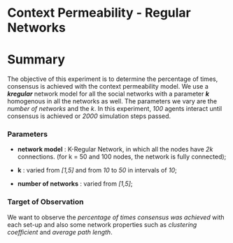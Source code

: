 Context Permeability - Regular Networks
=======================================

# Summary #
The objective of this experiment is to determine the percentage of times, consensus is 
achieved with the context permeability model. We use a _**kregular**_ network model for 
all the social networks with a parameter _**k**_ homogenous in all the networks as well. 
The parameters we vary are the _number of networks_ and the _k_. In this experiment, 
_100_ agents interact until consensus is achieved or _2000_ simulation steps passed. 

### Parameters ###
* **network model** : K-Regular Network, in which all the nodes have _2k_ connections. (for k = 50 and 100 nodes, the network is fully connected);

* **k** : varied from _[1,5]_ and from _10_ to _50_ in intervals of _10_;

* **number of networks** : varied from _[1,5]_;

### Target of Observation ###
We want to observe the _percentage of times consensus was achieved_ with each set-up and also 
some network properties such as _clustering coefficient_ and _average path length_.
